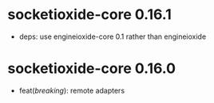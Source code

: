 # socketioxide-core 0.16.1
* deps: use engineioxide-core 0.1 rather than engineioxide

# socketioxide-core 0.16.0
* feat(*breaking*): remote adapters
